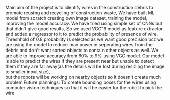 Main aim of the project is to identify wires in the construction debris to promote reusing and recycling of construction waste,
We have built ML model from scratch creating own image dataset, training the model, improving the model accuracy.
We have tried using simple set of CNNs but that didn't give good results, So we used VGG19 model as feature extractor and added a regressor to it to predict the probability of presence of wire,
Threshhold of 0.8 probability is selected as we want good precision bcz we are using the model to reduce man power in seperating wires from the debris and don't want sorted objects to contain other objects as well. 
We are able to improve accuracy from 60% to 9% using VGG model. 
Our model is able to predict the wires if they are present near but unable to detect them if they are far away(as the details will be lost during resizing the image to smaller input size),  
but the robots will be working on nearby objects so it doesn't create much problem
Future plannings:
To create bounding boxes for the wires using computer vision techniques so that it will be easier for the robot to pick the wire
